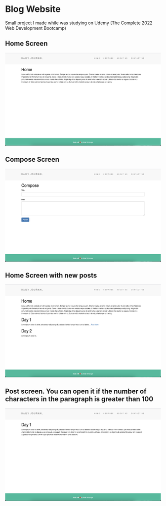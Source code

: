 # Blog Website

Small project I made while was studying on Udemy (The Complete 2022 Web Development Bootcamp)

## Home Screen 
<img src="./ScreenShots/1.png" width=582 height=300>

## Compose Screen
<img src="./ScreenShots/2.png" width=582 height=300>

## Home Screen with new posts
<img src="./ScreenShots/3.png" width=582 height=300>

## Post screen. You can open it if the number of characters in the paragraph is greater than 100
<img src="./ScreenShots/4.png" width=582 height=300>
